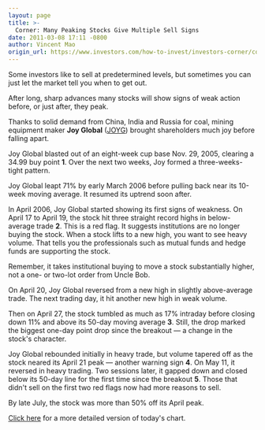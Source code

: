 ```yaml
---
layout: page
title: >-
  Corner: Many Peaking Stocks Give Multiple Sell Signs
date: 2011-03-08 17:11 -0800
author: Vincent Mao
origin_url: https://www.investors.com/how-to-invest/investors-corner/corner-many-peaking-stocks-give-multiple-sell-signs/
---
```


Some investors like to sell at predetermined levels, but sometimes you can just let the market tell you when to get out.

After long, sharp advances many stocks will show signs of weak action before, or just after, they peak.

Thanks to solid demand from China, India and Russia for coal, mining equipment maker **Joy Global** ([JOYG](https://research.investors.com/quote.aspx?symbol=JOYG)) brought shareholders much joy before falling apart.

Joy Global blasted out of an eight-week cup base Nov. 29, 2005, clearing a 34.99 buy point **1**. Over the next two weeks, Joy formed a three-weeks-tight pattern.

Joy Global leapt 71% by early March 2006 before pulling back near its 10-week moving average. It resumed its uptrend soon after.

In April 2006, Joy Global started showing its first signs of weakness. On April 17 to April 19, the stock hit three straight record highs in below-average trade **2**. This is a red flag. It suggests institutions are no longer buying the stock. When a stock lifts to a new high, you want to see heavy volume. That tells you the professionals such as mutual funds and hedge funds are supporting the stock.

Remember, it takes institutional buying to move a stock substantially higher, not a one- or two-lot order from Uncle Bob.

On April 20, Joy Global reversed from a new high in slightly above-average trade. The next trading day, it hit another new high in weak volume.

Then on April 27, the stock tumbled as much as 17% intraday before closing down 11% and above its 50-day moving average **3**. Still, the drop marked the biggest one-day point drop since the breakout — a change in the stock's character.

Joy Global rebounded initially in heavy trade, but volume tapered off as the stock neared its April 21 peak — another warning sign **4**. On May 11, it reversed in heavy trading. Two sessions later, it gapped down and closed below its 50-day line for the first time since the breakout **5**. Those that didn't sell on the first two red flags now had more reasons to sell.

By late July, the stock was more than 50% off its April peak.

[Click here](/NewsAndAnalysis/PhotoPopup.aspx?path=WEBcor0309.jpg&docId=565269) for a more detailed version of today's chart.
